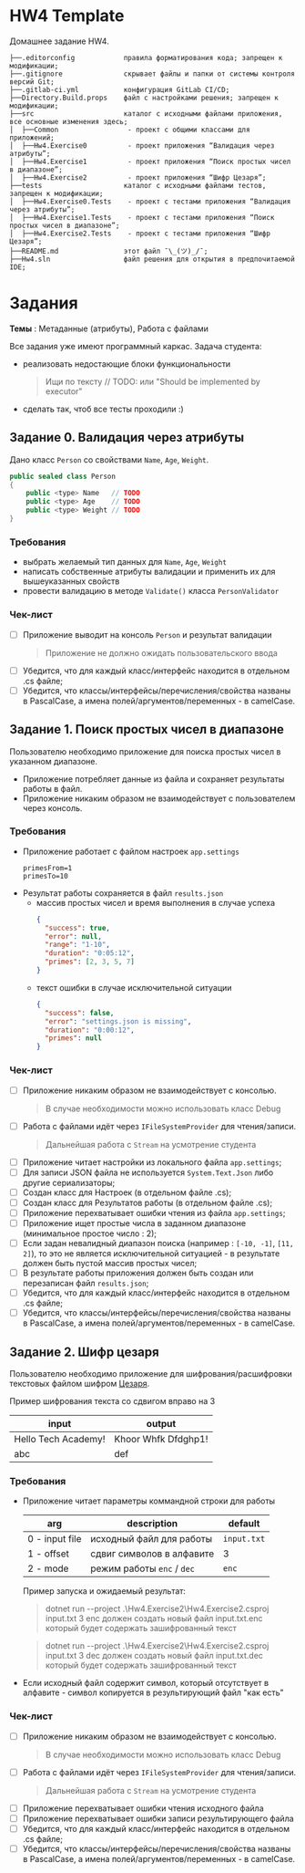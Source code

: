 # HW4 Template
Домашнее задание HW4.
```
├──.editorconfig            правила форматирования кода; запрещен к модификации;
├──.gitignore               скрывает файлы и папки от системы контроля версий Git;
├──.gitlab-ci.yml           конфигурация GitLab CI/CD;
├──Directory.Build.props    файл с настройками решения; запрещен к модификации;
├──src                      каталог с исходными файлами приложения, все основные изменения здесь;
│  ├──Common                 - проект с общими классами для приложений;
│  ├──Hw4.Exercise0          - проект приложения “Валидация через атрибуты”;
│  ├──Hw4.Exercise1          - проект приложения “Поиск простых чисел в диапазоне”;
│  ├──Hw4.Exercise2          - проект приложения “Шифр Цезаря”;
├──tests                    каталог с исходными файлами тестов, запрещен к модификации;
│  ├──Hw4.Exercise0.Tests    - проект с тестами приложения “Валидация через атрибуты”;
│  ├──Hw4.Exercise1.Tests    - проект с тестами приложения “Поиск простых чисел в диапазоне”;
│  ├──Hw4.Exercise2.Tests    - проект с тестами приложения “Шифр Цезаря”;
├──README.md                этот файл ¯\_(ツ)_/¯;
├──Hw4.sln                  файл решения для открытия в предпочитаемой IDE;
```
# Задания
**Темы** : Метаданные (атрибуты), Работа с файлами

Все задания уже имеют программный каркас. Задача студента:
- реализовать недостающие блоки функциональности
    > Ищи по тексту // TODO: или "Should be implemented by executor"
- сделать так, чтоб все тесты проходили :)

## Задание 0. Валидация через атрибуты

Дано класс `Person` со свойствами `Name`, `Age`, `Weight`.
```c#
public sealed class Person
{
    public <type> Name   // TODO
    public <type> Age    // TODO
    public <type> Weight // TODO
}
```
### Требования
* выбрать желаемый тип данных для `Name`, `Age`, `Weight`
* написать собственные атрибуты валидации и применить их для вышеуказанных свойств
* провести валидацию в методе `Validate()` класса `PersonValidator`

### Чек-лист
- [ ] Приложение выводит на консоль `Person` и результат валидации
  > Приложение не должно ожидать пользовательского ввода
- [ ] Убедится, что для каждый класс/интерфейс находится в отдельном .cs файле;
- [ ] Убедится, что классы/интерфейсы/перечисления/свойства названы в PascalCase, а имена полей/аргументов/переменных - в camelCase.

## Задание 1. Поиск простых чисел в диапазоне
Пользователю необходимо приложение для поиска простых чисел в указанном диапазоне.
* Приложение потребляет данные из файла и сохраняет результаты работы в файл.
* Приложение никаким образом не взаимодействует с пользователем через консоль.

### Требования
- Приложение работает с файлом настроек `app.settings`
    ```
    primesFrom=1
    primesTo=10
    ```
- Результат работы сохраняется в файл `results.json`
  - массив простых чисел и время выполнения в случае успеха
    ```json
    {
      "success": true,
      "error": null,
      "range": "1-10",
      "duration": "0:05:12",
      "primes": [2, 3, 5, 7]
    }
    ```
  - текст ошибки в случае исключительной ситуации
    ```json
    {
      "success": false,
      "error": "settings.json is missing",
      "duration": "0:00:12",
      "primes": null
    }
    ```
### Чек-лист
- [ ] Приложение никаким образом не взаимодействует с консолью. 
    > В случае необходимости можно использовать класс Debug
- [ ] Работа с файлами идёт через `IFileSystemProvider` для чтения/записи.
    > Дальнейшая работа с `Stream` на усмотрение студента
- [ ] Приложение читает настройки из локального файла `app.settings`;
- [ ] Для записи JSON файла не используется `System.Text.Json` либо другие сериализаторы;
- [ ] Создан класс для Настроек (в отдельном файле .cs);
- [ ] Создан класс для Результатов работы (в отдельном файле .cs);
- [ ] Приложение перехватывает ошибки чтения из файла `app.settings`;
- [ ] Приложение ищет простые числа в заданном диапазоне (минимальное простое число : 2);
- [ ] Если задан невалидный диапазон поиска (например : `[-10, -1]`, `[11, 2]`), то это не является исключительной ситуацией - в результате должен быть пустой массив простых чисел;
- [ ] В результате работы приложения должен быть создан или перезаписан файл `results.json`;
- [ ] Убедится, что для каждый класс/интерфейс находится в отдельном .cs файле;
- [ ] Убедится, что классы/интерфейсы/перечисления/свойства названы в PascalCase, а имена полей/аргументов/переменных - в camelCase.

## Задание 2. Шифр цезаря
Пользователю необходимо приложение для шифрования/расшифровки текстовых файлом шифром [Цезаря](https://ru.wikipedia.org/wiki/%D0%A8%D0%B8%D1%84%D1%80_%D0%A6%D0%B5%D0%B7%D0%B0%D1%80%D1%8F).

Пример шифрования текста со сдвигом вправо на 3

| input               | output              |
|---------------------|---------------------|
| Hello Tech Academy! | Khoor Whfk Dfdghp1! |   
| abc                 | def                 |

### Требования
- Приложение читает параметры коммандной строки для работы

    | arg            | description    | default|
    |----------------|-------------|----------------|
    | 0 - input file | исходный файл для работы | `input.txt`|
    | 1 - offset     | сдвиг символов в алфавите | 3|
    | 2 - mode       | режим работы `enc` / `dec` | `enc`|
   
    Пример запуска и ожидаемый результат:
    > dotnet run --project .\Hw4.Exercise2\Hw4.Exercise2.csproj input.txt 3 enc
    > должен создать новый файл input.txt.enc который будет содержать зашифрованный текст
  
    > dotnet run --project .\Hw4.Exercise2\Hw4.Exercise2.csproj input.txt 3 dec
    > должен создать новый файл input.txt.dec который будет содержать зашифрованный текст

- Если исходный файл содержит символ, который отсутствует в алфавите - символ копируется в результирующий файл "как есть"  
  
### Чек-лист
- [ ] Приложение никаким образом не взаимодействует с консолью.
  > В случае необходимости можно использовать класс Debug
- [ ] Работа с файлами идёт через `IFileSystemProvider` для чтения/записи.
  > Дальнейшая работа с `Stream` на усмотрение студента
- [ ] Приложение перехватывает ошибки чтения исходного файла
- [ ] Приложение перехватывает ошибки записи результирующего файла
- [ ] Убедится, что для каждый класс/интерфейс находится в отдельном .cs файле;
- [ ] Убедится, что классы/интерфейсы/перечисления/свойства названы в PascalCase, а имена полей/аргументов/переменных - в camelCase.